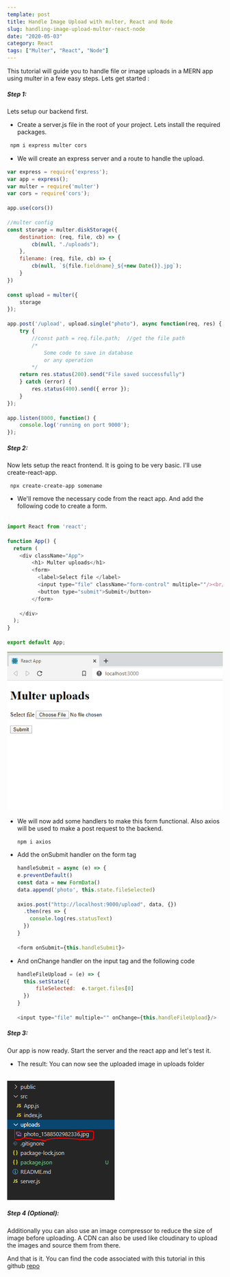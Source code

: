 ```yaml
---
template: post
title: Handle Image Upload with multer, React and Node
slug: handling-image-upload-multer-react-node
date: "2020-05-03"
category: React
tags: ["Multer", "React", "Node"]
---
```


This tutorial will guide you to handle file or image uploads in a MERN app using multer in a few easy steps.
Lets get started : 

##### Step 1: 
Lets setup our backend first.
+ Create a server.js file in the root of your project. Lets install the required packages.
```javascript
 npm i express multer cors
 ```

 + We will create an express server and a route to handle the upload.


```javascript
var express = require('express');
var app = express();
var multer = require('multer')
var cors = require('cors');

app.use(cors())

//multer config
const storage = multer.diskStorage({
    destination: (req, file, cb) => {
        cb(null, "./uploads");
    },
    filename: (req, file, cb) => {
        cb(null, `${file.fieldname}_${+new Date()}.jpg`);
    }
})

const upload = multer({
    storage
});

app.post('/upload', upload.single("photo"), async function(req, res) {
    try {
        //const path = req.file.path;  //get the file path
        /* 
            Some code to save in database
            or any operation
        */
    return res.status(200).send("File saved successfully")
    } catch (error) {
        res.status(400).send({ error });
    }
});

app.listen(8000, function() {
    console.log('running on port 9000');
});
```
##### Step 2: 
Now lets setup the react frontend. It is going to be very basic. I'll use create-react-app.

```
 npx create-create-app somename
```

- We'll remove the necessary code from the react app. And add the following code to create a form.

```javascript

import React from 'react';

function App() {
  return (
    <div className="App">
        <h1> Multer uploads</h1>
        <form>
          <label>Select file </label>
          <input type="file" className="form-control" multiple=""/><br/><br/>
          <button type="submit">Submit</button>
        </form>
      
    </div>
  );
}

export default App;
```
<img src="./screen1.PNG" />  
  <br/>

- We will now add some handlers to make this form functional. Also axios will be used to make a post request to the backend.
    ``` 
    npm i axios
    ```
- Add the onSubmit handler on the form tag
    ```javascript
    handleSubmit = async (e) => {
    e.preventDefault()
    const data = new FormData()
    data.append('photo', this.state.fileSelected)

    axios.post("http://localhost:9000/upload", data, {})
      .then(res => { 
        console.log(res.statusText)
      })
    }

    <form onSubmit={this.handleSubmit}>
    ```
- And onChange handler on the input tag and the following code
    ```javascript
    handleFileUpload = (e) => {
      this.setState({
          fileSelected:  e.target.files[0]
      })
    }

    <input type="file" multiple="" onChange={this.handleFileUpload}/>

    ```
##### Step 3:
Our app is now ready. Start the server and the react app and let's test it. 

- The result: You can now see the uploaded image in uploads folder
<br />
  <img src="./screen2.PNG" />

##### Step 4 (Optional):
Additionally you can also use an image compressor to reduce the size of image before uploading.
A CDN can also be used like cloudinary to upload the images and source them from there.

And that is it. You can find the code associated with this tutorial in this github <a href="https://github.com/muzammil-khan-vst-au4/imageUpload-tutorial" target="_blank">repo</a>
